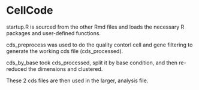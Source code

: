 # CellCode

startup.R is sourced from the other Rmd files and loads the necessary R packages and user-defined functions.

cds_preprocess was used to do the quality contorl cell and gene filtering to generate the working cds file (cds_processed).

cds_by_base took cds_processed, split it by base condition, and then re-reduced the dimensions and clustered.

These 2 cds files are then used in the larger, analysis file.
